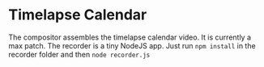 # Timelapse Calendar

The compositor assembles the timelapse calendar video. It is currently a max patch. The recorder is a tiny NodeJS app. Just run `npm install` in the recorder folder and then `node recorder.js`